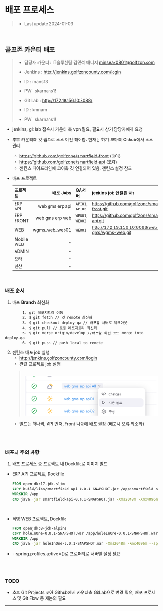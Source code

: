 # 배포 프로세스
>   - Last update 2024-01-03


<br>

## 골프존 카운티 배포
 >- 담당자 카운티 : IT솔루션팀 김민석 매니저 minseak0801@golfzon.com
 >- Jenkins : http://jenkins.golfzoncounty.com/login
 >- ID : rnans13
 >- PW : skarnans1!
>
>
>- Git Lab : http://172.19.156.10:8088/
>- ID : kmnam
>- PW : skarnans1!

- jenkins, git lab 접속시 카운티 측 vpn 필요, 필요시 상기 담당자에게 요청 
- 추후 카운티측 깃 랩으로 소스 이전 해야함. 현재는 하기 코아측 Github에서 소스 관리 
  - https://github.com/golfzone/smartfield-front (코아)
  - https://github.com/golfzone/smartfield-api (코아)
  - 젠킨스 파이프라인에 코아측 깃 연결되어 있음, 젠킨스 설정 참조

- 배포 프로젝트

    | 프로젝트       |            배포 Jobs | QA서버           | jenkins job 연결된 Git                              |
    |---------------|--------------------:|------------------|--------------------------------------------------|
    | ERP API       |     web gms erp api | `API01`, `API02` | https://github.com/golfzone/smartfield-front.git |
    | ERP FRONT     |     web gms erp web | `WEB01`, `WEB02` | https://github.com/golfzone/smartfield-api.git   |
    | WEB           |      wgms_web_web01 | `WEB01`          | http://172.19.156.10:8088/web-gms/wgms-web.git   |
    | Mobile WEB    |                   - |                  |                                                  |
    | ADMIN         |                   - |                  |                                                  |
    | 오라           |                   - |                  |                                                  |
    | 선산           |                   - |                  |                                                  |

<br>

### 배포 순서
1. 배포 **Branch** 최신화

```shell
        1. git 레포지토리 이동
        2. $ git fetch // 깃 remote 최신화
        3. $ git checkout deploy-qa // 배포할 서버로 체크아웃
        4. $ git pull // 로컬 레포지토리 최신화
        5. $ git merge origin/develop //배포할 최신 코드 merge into deploy-qa
        6. $ git push // push local to remote
```

2. 젠킨스 배포 job 실행 
    - http://jenkins.golfzoncounty.com/login
    - 관련 프로젝트 job 실행
    > <br>![jenkins_ssh.png](images/jenkins/jenkins_jobs1.png)
    - 빌드는 하나씩, API 먼저, Front 나중에 배포 권장 (배포시 오류 최소화)

<br>
<Br>

### 배포시 주의 사항

1. 배포 프로세스 중 프로젝트 내 Dockfile로 이미지 빌드 
- ERP API 프로젝트, Dockfile
    ```dockerfile
    FROM openjdk:17-jdk-slim
    COPY build/libs/smartfield-api-0.0.1-SNAPSHOT.jar /app/smartfield-api-0.0.1-SNAPSHOT.jar
    WORKDIR /app
    CMD java -jar smartfield-api-0.0.1-SNAPSHOT.jar -Xms2048m -Xmx4096m --spring.profiles.active=qa
    ```
<br>

- 직영 WEB 프로젝트, Dockfile 
    ```dockerfile
    FROM openjdk:8-jdk-alpine
    COPY holeInOne-0.0.1-SNAPSHOT.war /app/holeInOne-0.0.1-SNAPSHOT.war
    WORKDIR /app
    CMD java -jar holeInOne-0.0.1-SNAPSHOT.war -Xms2048m -Xmx4096m --spring.profiles.active=dev
    ```
- --spring.profiles.active={}로 프로퍼티로 서버별 설정 필요


<br><br>

### TODO

- 추후 Git Projects 코아 Github에서 카운티측 GitLab으로 변경 필요, 배포 프로세스 및 Git Flow 등 재논의 필요


----
